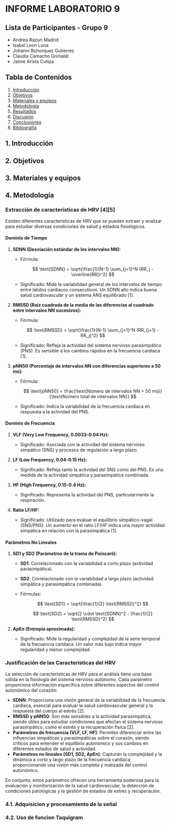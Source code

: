 # INFORME LABORATORIO 9
## Lista de Participantes - Grupo 9

- Andrea Razuri Madrid
- Isabel Leon Luna
- Johanni Bohorquez Gutierrez
- Claudia Camacho Grimaldi
- Jaime Arista Cutipa 

## Tabla de Contenidos

1. [Introducción](#1-introducción)
2. [Objetivos](#2-objetivos)
3. [Materiales y equipos](#3-materiales-y-equipos)
4. [Metodología](#4-metodología)
5. [Resultados](#5-resultados)
6. [Discusión](#6-discusión)
7. [Conclusiones](#7-conclusiones)
8. [Bibliografía](#8-bibliografía)


## 1. Introducción

## 2. Objetivos

## 3. Materiales y equipos

## 4. Metodología

### Extracción de características de HRV [4][5]

Existen diferentes características de HRV que se pueden extraer y analizar para estudiar diversas condiciones de salud y estados fisiológicos.

#### Dominio de Tiempo

1. **SDNN (Desviación estándar de los intervalos NN):**
   - Fórmula:

     $$
     \text{SDNN} = \sqrt{\frac{1}{N-1} \sum_{j=1}^N (RR_j - \overline{RR})^2}
     $$
   
   - Significado: Mide la variabilidad general de los intervalos de tiempo entre latidos cardíacos consecutivos. Un SDNN alto indica buena salud cardiovascular y un sistema ANS equilibrado [1].

2. **RMSSD (Raíz cuadrada de la media de las diferencias al cuadrado entre intervalos NN sucesivos):**
   - Fórmula:
     
     $$
     \text{RMSSD} = \sqrt{\frac{1}{N-1} \sum_{j=1}^N (RR_{j+1} - RR_j)^2}
     $$
     
   - Significado: Refleja la actividad del sistema nervioso parasimpático (PNS). Es sensible a los cambios rápidos en la frecuencia cardíaca [1].

3. **pNN50 (Porcentaje de intervalos NN con diferencias superiores a 50 ms):**
   - Fórmula:

   
     $$
     \text{pNN50} = \frac{\text{Número de intervalos NN > 50 ms}}{\text{Número total de intervalos NN}}
     $$
     
     
   - Significado: Indica la variabilidad de la frecuencia cardíaca en respuesta a la actividad del PNS.

#### Dominio de Frecuencia

1. **VLF (Very Low Frequency, 0.0033-0.04 Hz):**
   - Significado: Asociada con la actividad del sistema nervioso simpático (SNS) y procesos de regulación a largo plazo.

2. **LF (Low Frequency, 0.04-0.15 Hz):**
   - Significado: Refleja tanto la actividad del SNS como del PNS. Es una medida de la actividad simpática y parasimpática combinada.

3. **HF (High Frequency, 0.15-0.4 Hz):**
   - Significado: Representa la actividad del PNS, particularmente la respiración.

4. **Ratio LF/HF:**
   - Significado: Utilizado para evaluar el equilibrio simpático-vagal (SNS/PNS). Un aumento en el ratio LF/HF indica una mayor actividad simpática en relación con la parasimpática [1].

#### Parámetros No Lineales

1. **SD1 y SD2 (Parámetros de la trama de Poincaré):**
   - **SD1**: Correlacionado con la variabilidad a corto plazo (actividad parasimpática).
   - **SD2**: Correlacionado con la variabilidad a largo plazo (actividad simpática y parasimpática combinada).
   - Fórmulas:
  
     
     $$
     \text{SD1} = \sqrt{\frac{1}{2} \text{RMSSD}^2}
     $$
  
     
     $$
     \text{SD2} = \sqrt{2 \cdot \text{SDNN}^2 - \frac{1}{2} \text{RMSSD}^2}
     $$
     

2. **ApEn (Entropía aproximada):**
   - Significado: Mide la regularidad y complejidad de la serie temporal de la frecuencia cardíaca. Un valor más bajo indica mayor regularidad y menor complejidad.

### Justificación de las Características del HRV

La selección de características de HRV para el análisis tiene una base sólida en la fisiología del sistema nervioso autónomo. Cada parámetro proporciona información específica sobre diferentes aspectos del control autonómico del corazón:

- **SDNN**: Proporciona una visión general de la variabilidad de la frecuencia cardíaca, esencial para evaluar la salud cardiovascular general y la respuesta del cuerpo al estrés [2].
- **RMSSD y pNN50**: Son más sensibles a la actividad parasimpática, siendo útiles para estudiar condiciones que afectan el sistema nervioso parasimpático, como el estrés y la recuperación física [2].
- **Parámetros de frecuencia (VLF, LF, HF)**: Permiten diferenciar entre las influencias simpáticas y parasimpáticas sobre el corazón, siendo críticos para entender el equilibrio autonómico y sus cambios en diferentes estados de salud y actividad.
- **Parámetros no lineales (SD1, SD2, ApEn)**: Capturan la complejidad y la dinámica a corto y largo plazo de la frecuencia cardíaca, proporcionando una visión más completa y matizada del control autonómico.

En conjunto, estos parámetros ofrecen una herramienta poderosa para la evaluación y monitorización de la salud cardiovascular, la detección de condiciones patológicas y la gestión de estados de estrés y recuperación.


### 4.1. Adquisicion y procesamiento de la señal

### 4.2. Uso de funcion Taquigram


